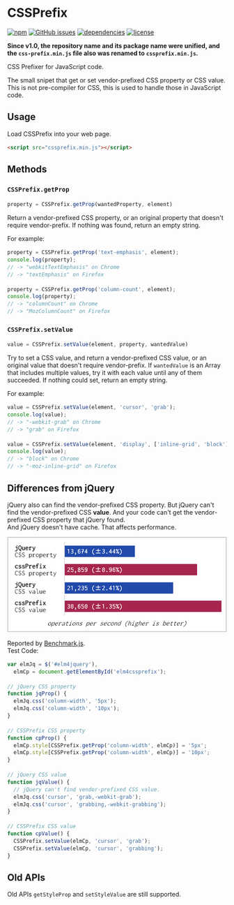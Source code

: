 # CSSPrefix

[![npm](https://img.shields.io/npm/v/cssprefix.svg)](https://www.npmjs.com/package/cssprefix) [![GitHub issues](https://img.shields.io/github/issues/anseki/cssprefix.svg)](https://github.com/anseki/cssprefix/issues) [![dependencies](https://img.shields.io/badge/dependencies-No%20dependency-brightgreen.svg)](package.json) [![license](https://img.shields.io/badge/license-MIT-blue.svg)](LICENSE-MIT)

**Since v1.0, the repository name and its package name were unified, and the `css-prefix.min.js` file also was renamed to `cssprefix.min.js`.**

CSS Prefixer for JavaScript code.

The small snipet that get or set vendor-prefixed CSS property or CSS value.  
This is not pre-compiler for CSS, this is used to handle those in JavaScript code.

## Usage

Load CSSPrefix into your web page.

```html
<script src="cssprefix.min.js"></script>
```

## Methods

### `CSSPrefix.getProp`

```js
property = CSSPrefix.getProp(wantedProperty, element)
```

Return a vendor-prefixed CSS property, or an original property that doesn't require vendor-prefix. If nothing was found, return an empty string.

For example:

```js
property = CSSPrefix.getProp('text-emphasis', element);
console.log(property);
// -> "webkitTextEmphasis" on Chrome
// -> "textEmphasis" on Firefox

property = CSSPrefix.getProp('column-count', element);
console.log(property);
// -> "columnCount" on Chrome
// -> "MozColumnCount" on Firefox
```

### `CSSPrefix.setValue`

```js
value = CSSPrefix.setValue(element, property, wantedValue)
```

Try to set a CSS value, and return a vendor-prefixed CSS value, or an original value that doesn't require vendor-prefix. If `wantedValue` is an Array that includes multiple values, try it with each value until any of them succeeded. If nothing could set, return an empty string.

For example:

```js
value = CSSPrefix.setValue(element, 'cursor', 'grab');
console.log(value);
// -> "-webkit-grab" on Chrome
// -> "grab" on Firefox

value = CSSPrefix.setValue(element, 'display', ['inline-grid', 'block']);
console.log(value);
// -> "block" on Chrome
// -> "-moz-inline-grid" on Firefox
```

## Differences from jQuery

jQuery also can find the vendor-prefixed CSS property. But jQuery can't find the vendor-prefixed CSS **value**. And your code can't get the vendor-prefixed CSS property that jQuery found.  
And jQuery doesn't have cache. That affects performance.

![sample](benchmark.png)

Reported by [Benchmark.js](http://benchmarkjs.com/).  
Test Code:

```js
var elmJq = $('#elm4jquery'),
  elmCp = document.getElementById('elm4cssprefix');

// jQuery CSS property
function jqProp() {
  elmJq.css('column-width', '5px');
  elmJq.css('column-width', '10px');
}

// CSSPrefix CSS property
function cpProp() {
  elmCp.style[CSSPrefix.getProp('column-width', elmCp)] = '5px';
  elmCp.style[CSSPrefix.getProp('column-width', elmCp)] = '10px';
}

// jQuery CSS value
function jqValue() {
  // jQuery can't find vendor-prefixed CSS value.
  elmJq.css('cursor', 'grab,-webkit-grab');
  elmJq.css('cursor', 'grabbing,-webkit-grabbing');
}

// CSSPrefix CSS value
function cpValue() {
  CSSPrefix.setValue(elmCp, 'cursor', 'grab');
  CSSPrefix.setValue(elmCp, 'cursor', 'grabbing');
}
```

## Old APIs

Old APIs `getStyleProp` and `setStyleValue` are still supported.
